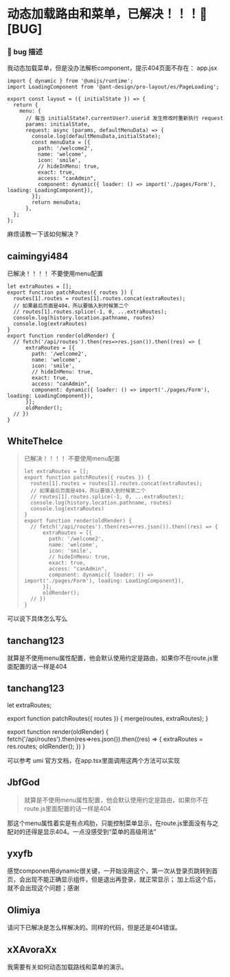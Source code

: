 # 动态加载路由和菜单，已解决！！！🐛[BUG]

### 🐛 bug 描述

我动态加载菜单，但是没办法解析component，提示404页面不存在：
app.jsx

```
import { dynamic } from '@umijs/runtime';
import LoadingComponent from '@ant-design/pro-layout/es/PageLoading';
```

```
export const layout = ({ initialState }) => {
  return {
    menu: {
      // 每当 initialState?.currentUser?.userid 发生修改时重新执行 request
      params: initialState,
      request: async (params, defaultMenuData) => {
        console.log(defaultMenuData,initialState);
        const menuData = [{
          path: '/welcome2',
          name: 'welcome',
          icon: 'smile',
          // hideInMenu: true,
          exact: true,
          access: "canAdmin",
          component: dynamic({ loader: () => import('./pages/Form'), loading: LoadingComponent}),
        }];
        return menuData;
      },
  };
};
```

麻烦请教一下该如何解决？

## caimingyi484

已解决！！！！ 不要使用menu配置

```
let extraRoutes = [];
export function patchRoutes({ routes }) {
  routes[1].routes = routes[1].routes.concat(extraRoutes);
  // 如果最后页面是404，所以要插入到时候第二个
  // routes[1].routes.splice(-1, 0, ...extraRoutes);
  console.log(history.location.pathname, routes)
  console.log(extraRoutes)
}
export function render(oldRender) {
  // fetch('/api/routes').then(res=>res.json()).then((res) => {
      extraRoutes = [{
        path: '/welcome2',
        name: 'welcome',
        icon: 'smile',
        // hideInMenu: true,
        exact: true,
        access: "canAdmin",
        component: dynamic({ loader: () => import('./pages/Form'), loading: LoadingComponent}),
      }];
      oldRender();
  // })
}
```

## WhiteTheIce

> 已解决！！！！ 不要使用menu配置
>
> ```
> let extraRoutes = [];
> export function patchRoutes({ routes }) {
>   routes[1].routes = routes[1].routes.concat(extraRoutes);
>   // 如果最后页面是404，所以要插入到时候第二个
>   // routes[1].routes.splice(-1, 0, ...extraRoutes);
>   console.log(history.location.pathname, routes)
>   console.log(extraRoutes)
> }
> export function render(oldRender) {
>   // fetch('/api/routes').then(res=>res.json()).then((res) => {
>       extraRoutes = [{
>         path: '/welcome2',
>         name: 'welcome',
>         icon: 'smile',
>         // hideInMenu: true,
>         exact: true,
>         access: "canAdmin",
>         component: dynamic({ loader: () => import('./pages/Form'), loading: LoadingComponent}),
>       }];
>       oldRender();
>   // })
> }
> ```

可以说下具体怎么写么

## tanchang123

就算是不使用menu属性配置，他会默认使用约定是路由，如果你不在route.js里面配置的话一样是404

## tanchang123

let extraRoutes;

export function patchRoutes({ routes }) {
merge(routes, extraRoutes);
}

export function render(oldRender) {
fetch('/api/routes').then(res=>res.json()).then((res) => {
extraRoutes = res.routes;
oldRender();
})
}

可以参考 umi 官方文档，在app.tsx里面调用这两个方法可以实现

## JbfGod

> 就算是不使用menu属性配置，他会默认使用约定是路由，如果你不在route.js里面配置的话一样是404

那这个menu属性着实是有点鸡肋，只能控制菜单显示，在route.js里面没有与之配对的还得是显示404。一点没感受到“菜单的高级用法”

## yxyfb

感觉componen用dynamic很关键，一开始没用这个，第一次从登录页跳转到首页，会出现不能正确显示组件，但是退出再登录，就正常显示； 加上后这个后，就不会出现这个问题；感谢

## Olimiya

请问下已解决是怎么样解决的。同样的代码，但是还是404错误。

## xXAvoraXx

我需要有关如何动态加载路线和菜单的演示。

